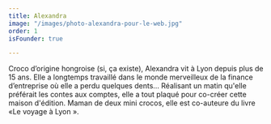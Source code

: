 ```yaml
---
title: Alexandra
image: "/images/photo-alexandra-pour-le-web.jpg"
order: 1
isFounder: true

---
```

Croco d’origine hongroise (si, ça existe), Alexandra vit à Lyon depuis plus de 15 ans. Elle a longtemps travaillé dans le monde merveilleux de la finance d’entreprise où elle a perdu quelques dents… Réalisant un matin qu'elle préférait les contes aux comptes, elle a tout plaqué pour co-créer cette maison d'édition. Maman de deux mini crocos, elle est co-auteure du livre «Le voyage à Lyon ».